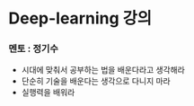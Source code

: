 # Deep-learning 강의

### 멘토 : 정기수
<ul>
 <li> 시대에 맞춰서 공부하는 법을 배운다라고 생각해라</li>
 <li> 단순히 기술을 배운다는 생각으로 다니지 마라</li>
 <li> 실행력을 배워라</li>
</ul>

